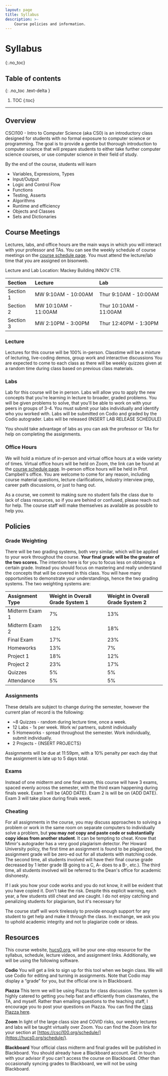 ```yaml
---
layout: page
title: Syllabus
description: >-
    Course policies and information.
---
```


# Syllabus
{:.no_toc}

## Table of contents
{: .no_toc .text-delta }

1. TOC
{:toc}

---
## Overview
CSCI100 - Intro to Computer Science (aka CS0) is an introductory class designed for students with no formal exposure to computer science or programming. The goal is to provide a gentle but thorough introduction to computer science that will prepare students to either take further computer science courses, or use computer science in their field of study.

By the end of the course, students will learn
 - Variables, Expressions, Types
 - Input/Output
 - Logic and Control Flow
 - Functions
 - Testing, Asserts
 - Algorithms
 - Runtime and efficiency
 - Objects and Classes
 - Sets and Dictionaries

## Course Meetings
Lectures, labs, and office hours are the main ways in which you will interact with your professor and TAs. You can see the weekly schedule of course meetings on the [course schedule page](schedule.md). You must attend the lecture/lab time that you are assigned on bisonweb. 


Lecture and Lab Location: Mackey Building INNOV CTR.

| Section | Lecture| Lab |
|:-------------|:------|:------|
| Section 1 |  MW 9:10AM - 10:00AM | Thur 9:10AM - 10:00AM |
| Section 2 |  MW 10:10AM - 11:00AM | Thur 10:10AM - 11:00AM |
| Section 3 |  MW 2:10PM - 3:00PM | Thur 12:40PM - 1:30PM |

### Lecture
Lectures for this course will be 100% in-person. Classtime will be a mixture of lecturing, live-coding demos, group work and interactive discussions You are expected to come to each class as there will be weekly quizzes given at a random time during class based on previous class materials. 


### Labs
Lab for this course will be in person. Labs will allow you to apply the new concepts that you're learning in lecture to broader, graded problems. You will be given problems to solve, that you'll be able to work on with your peers in groups of 3-4. You must submit your labs individually and identify who you worked with. Labs will be submitted on Codio and graded by the Codio autograder. Labs will be released (INSERT LAB RELEASE SCHEDULE) 

You should take advantage of labs as you can ask the professor or TAs for help on completing the assignments. 

### Office Hours

We will hold a mixture of in-person and virtual office hours at a wide variety of times. Virtual office hours will be held on Zoom, the link can be found at the [course schedule page](schedule.md). In-person office hours will be held in Prof. Campbell's office. You are welcome to come for any reason, including course material questions, lecture clarifications, industry interview prep, career path discussions, or just to hang out. 

As a course, we commit to making sure no student fails the class due to lack of class resources, so if you are behind or confused, please reach out for help. The course staff will make themselves as available as possible to help you.

## Policies

### Grade Weighting

There will be two grading systems, both very similar, which will be applied to your work throughout the course. **Your final grade will be the greater of the two scores.** The intention here is for you to focus less on obtaining a certain grade. Instead you should focus on mastering and really understand the concepts that will be covered in this class. You will have many opportunities to demonstrate your understandings, hence the two grading systems. The two weighting systems are:

| Assignment Type | Weight in Overall Grade System 1 | Weight in Overall Grade System 2 |
|:-------------|:------|:------|
| Midterm Exam 1 |  7%  | 13% |
| Midterm Exam 2 | 12%  | 18% |
| Final Exam | 17% | 23% |
| Homeworks | 13% | 7% |
| Project 1 | 18% | 12% |
| Project 2 | 23% | 17% |
| Quizzes | 5% | 5% |
| Attendance | 5% | 5% |

### Assignments
These details are subject to change during the semester, however the current plan of record is the following:

- ~8 Quizzes - random during lecture time, once a week. 
- 12 Labs - 1x per week. Work w/ partners, submit individually
- 5 Homeworks - spread throughout the semester. Work individually, submit individually.
- 2 Projects - {INSERT PROJECTS}

Assignments will be due at 11:59pm, with a 10% penalty per each day that the assignment is late up to 5 days total.

### Exams
Instead of one midterm and one final exam, this course will have 3 exams, spaced evenly across the semester, with the third exam happening during finals week. Exam 1 will be {ADD DATE}. Exam 2 is will be on {ADD DATE}. Exam 3 will take place during finals week. 

### Cheating

For all assignments in the course, you may discuss approaches to solving a problem or work in the same room on separate computers to individually solve a problem, but **you may *not* copy and paste code or substantially copy ideas from another student**. It can be tempting to cheat. Know that Mimir's autograder has a very good plagiarism detector. Per Howard University policy, the first time an assignment is found to be plagiarized, the assignment grade will be zero-ed out for all students with matching code. The second time, all students involved will have their final course grade decreased by 1 letter grade (B going to a C, A- does to a B-, etc.). The third time, all students involved will be referred to the Dean's office for academic dishonesty. 

If I ask you how your code works and you do not know, it will be evident that you have copied it. Don't take the risk. Despite this explicit warning, each year, a few students still cheat and are caught. I do not enjoy catching and penalizing students for plagiarism, but it's necessary for 

The course staff will work tirelessly to provide enough support for any student to get help and make it through the class. In exchange, we ask you to uphold academic integrity and not to plagiarize code or ideas.

## Resources

This course website, [hucs0.org](https://www.hucs0.org), will be your one-stop resource for the syllabus, schedule, lecture videos, and assignment links. Additionally, we will be using the following software.

**Codio**
You will get a link to sign up for this tool when we begin class. We will use Codio for editing and turning in assignments. Note that Codio may display a “grade” for you, but the official one is in Blackboard.

**Piazza**
This term we will be using Piazza for class discussion. The system is highly catered to getting you help fast and efficiently from classmates, the TA, and myself. Rather than emailing questions to the teaching staff, I encourage you to post your questions on Piazza. You can find the [class Piazza here](https://piazza.com/howard/fall2021/csci100/home).

**Zoom**
In light of the large class size and COVID risks, our weekly lectures and labs will be taught virtually over Zoom. You can find the Zoom link for your section at [https://csci100.org/schedule/](https://hucs0.org/schedule/).

**Blackboard**
Your official class midterm and final grades will be published in Blackboard. You should already have a Blackboard account. Get in touch with your advisor if you can't access the course on Blackboard. Other than occasionally syncing grades to Blackboard, we will not be using Blackboard.
